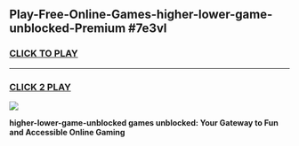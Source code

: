 
## Play-Free-Online-Games-higher-lower-game-unblocked-Premium #7e3vl
<h3>
<a href="https://premium.freeplayer.one?title=higher-lower-game-unblocked&ref=8M">CLICK TO PLAY</a></h3>
<hr>

<h3>
<a href="https://premium.freeplayer.one?title=higher-lower-game-unblocked&ref=8M">CLICK 2 PLAY</a>
  
</h3>

<a href="https://premium.freeplayer.one?title=higher-lower-game-unblocked&ref=8M"><img src="https://clearcache.store/games.png"></a>


**higher-lower-game-unblocked games unblocked: Your Gateway to Fun and Accessible Online Gaming**
